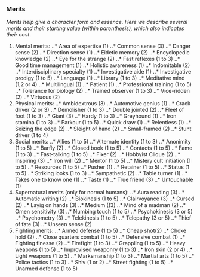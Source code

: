 ### Merits

_Merits help give a character form and essence. Here we describe several merits and their starting value (within parenthesis), which also indicates their cost_.

1. Mental merits:
..* Area of expertise (1)
..* Common sense (3)
..* Danger sense (2)
..* Direction sense (1)
..* Eidetic memory (2)
..* Encyclopedic knowledge (2)
..* Eye for the strange (2)
..* Fast reflexes (1 to 3)
..* Good time management (1)
..* Holistic awareness (1)
..* Indomitable (2)
..* Interdisciplinary specialty (1)
..* Investigative aide (1)
..* Investigative prodigy (1 to 5)
..* Language (1)
..* Library (1 to 3)
..* Meditative mind (1,2 or 4)
..* Multilingual (1)
..* Patient (1)
..* Professional training (1 to 5)
..* Tolerance for biology (2)
..* Trained observer (1 to 3)
..* Vice-ridden (2)
..* Virtuous (2)
2. Physical merits:
..* Ambidextrous (3)
..* Automotive genius (1)
..* Crack driver (2 or 3)
..* Demolisher (1 to 3)
..* Double jointed (2)
..* Fleet of foot (1 to 3)
..* Giant (3)
..* Hardy (1 to 3)
..* Greyhound (1)
..* Iron stamina (1 to 3)
..* Parkour (1 to 5)
..* Quick draw (1)
..* Relentless (1)
..* Seizing the edge (2)
..* Sleight of hand (2)
..* Small-framed (2)
..* Stunt driver (1 to 4)
3. Social merits:
..* Allies (1 to 5)
..* Alternate identity (1 to 3)
..* Anonimity (1 to 5)
..* Barfly (2)
..* Closed book (1 to 5)
..* Contacts (1 to 5)
..* Fame (1 to 3)
..* Fast-talking (1 to 5)
..* Fixer (2)
..* Hobbyist Clique (2)
..* Inspiring (3)
..* Iron will (2)
..* Mentor (1 to 5)
..* Mistery cult initiation (1 to 5)
..* Resources (1 to 5)
..* Pusher (1)
..* Retainer (1 to 5)
..* Status (1 to 5)
..* Striking looks (1 to 3)
..* Sympathetic (2)
..* Table turner (1)
..* Takes one to know one (1)
..* Taste (1)
..* True friend (3)
..* Untouchable (1)
4. Supernatural merits (only for normal humans):
..* Aura reading (3)
..* Automatic writing (2)
..* Biokinesis (1 to 5)
..* Clairvoyance (3)
..* Cursed (2)
..* Layig on hands (3)
..* Medium ((3)
..* Mind of a madman (2)
..* Omen sensitivity (3)
..* Numbing touch (1 to 5)
..* Psychokinesis (3 or 5)
..* Psychometry (3)
..* Telekinesis (1 to 5)
..* Telepathy (3 or 5)
..* Thief of fate (3)
..* Unseen sense (2)
5. Fighting merits:
..* Armed defense (1 to 5)
..* Cheap shot(2)
..* Choke hold (2)
..* Close quarters combat (1 to 5)
..* Defensive combat (1)
..* Fighting finesse (2)
..* Firefight (1 to 3)
..* Grappling (1 to 5)
..* Heavy weapons (1 to 5)
..* Improvised weaponry (1 to 3)
..* Iron skin (2 or 4)
..* Light weapons (1 to 5)
..* Marksmanship (1 to 3)
..* Martial arts (1 to 5)
..* Police tactics (1 to 3)
..* Shiv (1 or 2)
..* Street fighting (1 to 5)
..* Unarmed defense (1 to 5)
